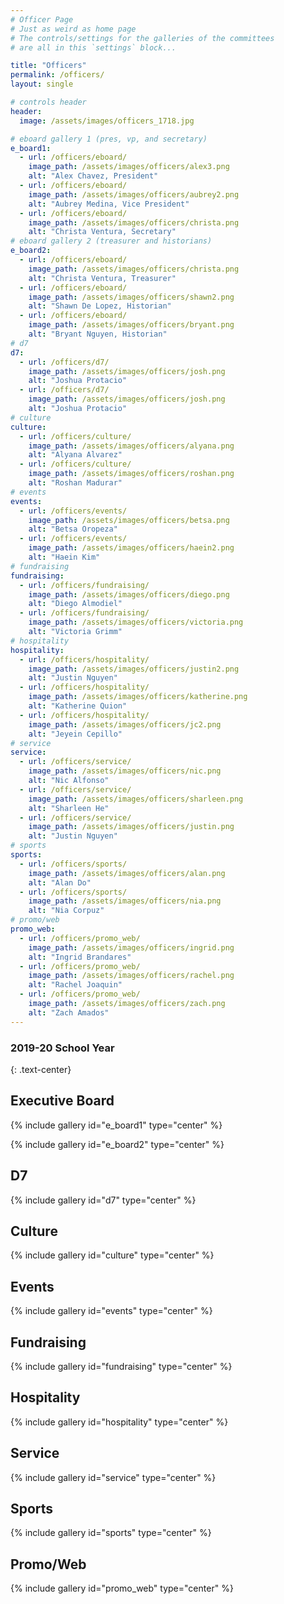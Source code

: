 ```yaml
---
# Officer Page
# Just as weird as home page
# The controls/settings for the galleries of the committees
# are all in this `settings` block...

title: "Officers"
permalink: /officers/
layout: single

# controls header
header:
  image: /assets/images/officers_1718.jpg

# eboard gallery 1 (pres, vp, and secretary)
e_board1:
  - url: /officers/eboard/
    image_path: /assets/images/officers/alex3.png
    alt: "Alex Chavez, President"
  - url: /officers/eboard/
    image_path: /assets/images/officers/aubrey2.png
    alt: "Aubrey Medina, Vice President"
  - url: /officers/eboard/
    image_path: /assets/images/officers/christa.png
    alt: "Christa Ventura, Secretary"
# eboard gallery 2 (treasurer and historians)
e_board2:
  - url: /officers/eboard/
    image_path: /assets/images/officers/christa.png
    alt: "Christa Ventura, Treasurer"
  - url: /officers/eboard/
    image_path: /assets/images/officers/shawn2.png
    alt: "Shawn De Lopez, Historian"
  - url: /officers/eboard/
    image_path: /assets/images/officers/bryant.png
    alt: "Bryant Nguyen, Historian"
# d7
d7:
  - url: /officers/d7/
    image_path: /assets/images/officers/josh.png
    alt: "Joshua Protacio"
  - url: /officers/d7/
    image_path: /assets/images/officers/josh.png
    alt: "Joshua Protacio"
# culture
culture:
  - url: /officers/culture/
    image_path: /assets/images/officers/alyana.png
    alt: "Alyana Alvarez"
  - url: /officers/culture/
    image_path: /assets/images/officers/roshan.png
    alt: "Roshan Madurar"
# events
events:
  - url: /officers/events/
    image_path: /assets/images/officers/betsa.png
    alt: "Betsa Oropeza"
  - url: /officers/events/
    image_path: /assets/images/officers/haein2.png
    alt: "Haein Kim"
# fundraising
fundraising:
  - url: /officers/fundraising/
    image_path: /assets/images/officers/diego.png
    alt: "Diego Almodiel"
  - url: /officers/fundraising/
    image_path: /assets/images/officers/victoria.png
    alt: "Victoria Grimm"
# hospitality
hospitality:
  - url: /officers/hospitality/
    image_path: /assets/images/officers/justin2.png
    alt: "Justin Nguyen"
  - url: /officers/hospitality/
    image_path: /assets/images/officers/katherine.png
    alt: "Katherine Quion"
  - url: /officers/hospitality/
    image_path: /assets/images/officers/jc2.png
    alt: "Jeyein Cepillo"
# service
service:
  - url: /officers/service/
    image_path: /assets/images/officers/nic.png
    alt: "Nic Alfonso"
  - url: /officers/service/
    image_path: /assets/images/officers/sharleen.png
    alt: "Sharleen He"
  - url: /officers/service/
    image_path: /assets/images/officers/justin.png
    alt: "Justin Nguyen"
# sports
sports:
  - url: /officers/sports/
    image_path: /assets/images/officers/alan.png
    alt: "Alan Do"
  - url: /officers/sports/
    image_path: /assets/images/officers/nia.png
    alt: "Nia Corpuz"
# promo/web
promo_web:
  - url: /officers/promo_web/
    image_path: /assets/images/officers/ingrid.png
    alt: "Ingrid Brandares"
  - url: /officers/promo_web/
    image_path: /assets/images/officers/rachel.png
    alt: "Rachel Joaquin"
  - url: /officers/promo_web/
    image_path: /assets/images/officers/zach.png
    alt: "Zach Amados"
---
```


<!--
	this shouldn't need modification,
	unless you want to play with the
	layout!
  -->

### 2019-20 School Year
{: .text-center}

## Executive Board

{% include gallery id="e_board1" type="center" %}

{% include gallery id="e_board2" type="center" %}

## D7

{% include gallery id="d7" type="center" %}

## Culture

{% include gallery id="culture" type="center" %}

## Events

{% include gallery id="events" type="center" %}

## Fundraising

{% include gallery id="fundraising" type="center" %}

## Hospitality

{% include gallery id="hospitality" type="center" %}

## Service

{% include gallery id="service" type="center" %}

## Sports

{% include gallery id="sports" type="center" %}

## Promo/Web

{% include gallery id="promo_web" type="center" %}
